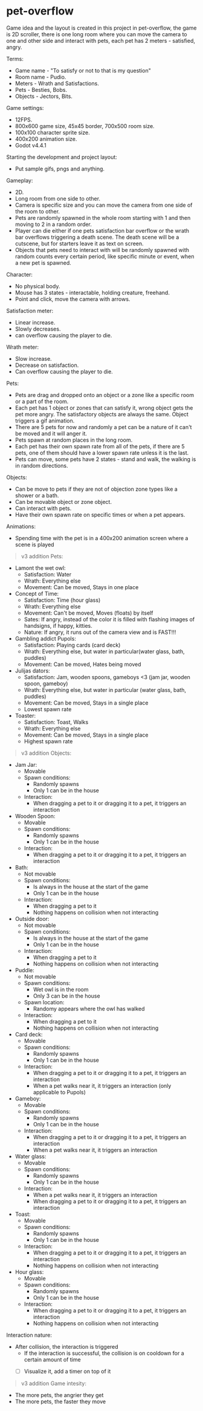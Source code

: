 # pet-overflow

Game idea and the layout is created in this project in pet-overflow, the game is 2D scroller, there is one long room where you can move the camera to one and other side and interact with pets, each pet has 2 meters - satisfied, angry.

Terms:
- Game name - "To satisfy or not to that is my question"
- Room name - Pudio.
- Meters - Wrath and Satisfactions.
- Pets - Besties, Bobs.
- Objects - Jectors, Bits.

Game settings:
- 12FPS.
- 800x600 game size, 45x45 border, 700x500 room size.
- 100x100 character sprite size.
- 400x200 animation size.
- Godot v4.4.1

Starting the development and project layout:
- Put sample gifs, pngs and anything.

Gameplay:
- 2D.
- Long room from one side to other.
- Camera is specific size and you can move the camera from one side of the room to other.
- Pets are randomly spawned in the whole room starting with 1 and then moving to 2 in a random order.
- Player can die either if one pets satisfaction bar overflow or the wrath bar overflows triggering a death scene. The death scene will be a cutscene, but for starters leave it as text on screen.
- Objects that pets need to interact with will be randomly spawned with random counts every certain period, like specific minute or event, when a new pet is spawned.

Character:
- No physical body.
- Mouse has 3 states - interactable, holding creature, freehand.
- Point and click, move the camera with arrows.

Satisfaction meter:
- Linear increase.
- Slowly decreases.
- can overflow causing the player to die.

Wrath meter:
- Slow increase.
- Decrease on satisfaction.
- Can overflow causing the player to die.

Pets:
- Pets are drag and dropped onto an object or a zone like a specific room or a part of the room.
- Each pet has 1 object or zones that can satisfy it, wrong object gets the pet more angry. The satisfactory objects are always the same. Object triggers a gif animation.
- There are 5 pets for now and randomly a pet can be a nature of it can't be moved and it will anger it.
- Pets spawn at random places in the long room.
- Each pet has their own spawn rate from all of the pets, if there are 5 pets, one of them should have a lower spawn rate unless it is the last.
- Pets can move, some pets have 2 states - stand and walk, the walking is in random directions.

Objects:
- Can be move to pets if they are not of objection zone types like a shower or a bath.
- Can be movable object or zone object.
- Can interact with pets.
- Have their own spawn rate on specific times or when a pet appears.

Animations:
- Spending time with the pet is in a 400x200 animation screen where a scene is played

> v3 addition
Pets:
- Lamont the wet owl:
    - Satisfaction: Water
    - Wrath: Everything else
    - Movement: Can be moved, Stays in one place
- Concept of Time:
    - Satisfaction: Time (hour glass)
    - Wrath: Everything else
    - Movement: Can't be moved, Moves (floats) by itself
    - Sates: If angry, instead of the color it is filled with flashing images of handsigns, if happy, kitties.
    - Nature: If angry, it runs out of the camera view and is FAST!!!
- Gambling addict Pupols:
    - Satisfaction: Playing cards (card deck)
    - Wrath: Everything else, but water in particular(water glass, bath, puddles)
    - Movement: Can be moved, Hates being moved
- Julijas dators:
    - Satisfaction: Jam, wooden spoons, gameboys <3 (jam jar, wooden spoon, gameboy)
    - Wrath: Everything else, but water in particular (water glass, bath, puddles)
    - Movement: Can be moved, Stays in a single place
    - Lowest spawn rate
- Toaster:
    - Satisfaction: Toast, Walks
    - Wrath: Everything else
    - Movement: Can be moved, Stays in a single place
    - Highest spawn rate

> v3 addition
Objects:
- Jam Jar:
    - Movable
    - Spawn conditions:
        - Randomly spawns
        - Only 1 can be in the house
    - Interaction:
        - When dragging a pet to it or dragging it to a pet, it triggers an interaction
- Wooden Spoon:
    - Movable
    - Spawn conditions:
        - Randomly spawns
        - Only 1 can be in the house
    - Interaction:
        - When dragging a pet to it or dragging it to a pet, it triggers an interaction
- Bath:
    - Not movable
    - Spawn conditions:
        - Is always in the house at the start of the game
        - Only 1 can be in the house
    - Interaction:
        - When dragging a pet to it
        - Nothing happens on collision when not interacting
- Outside door:
    - Not movable
    - Spawn conditions:
        - Is always in the house at the start of the game
        - Only 1 can be in the house
    - Interaction:
        - When dragging a pet to it
        - Nothing happens on collision when not interacting
- Puddle:
    - Not movable
    - Spawn conditions:
        - Wet owl is in the room
        - Only 3 can be in the house
    - Spawn location:
        - Randomy appears where the owl has walked
    - Interaction:
        - When dragging a pet to it
        - Nothing happens on collision when not interacting
- Card deck:
    - Movable
    - Spawn conditions:
        - Randomly spawns
        - Only 1 can be in the house
    - Interaction:
        - When dragging a pet to it or dragging it to a pet, it triggers an interaction
        - When a pet walks near it, it triggers an interaction (only applicable to Pupols)
- Gameboy:
    - Movable
    - Spawn conditions:
        - Randomly spawns
        - Only 1 can be in the house
    - Interaction:
        - When dragging a pet to it or dragging it to a pet, it triggers an interaction
        - When a pet walks near it, it triggers an interaction
- Water glass:
    - Movable
    - Spawn conditions:
        - Randomly spawns
        - Only 1 can be in the house
    - Interaction:
        - When a pet walks near it, it triggers an interaction
        - When dragging a pet to it or dragging it to a pet, it triggers an interaction
- Toast:
    - Movable
    - Spawn conditions:
        - Randomly spawns
        - Only 1 can be in the house
    - Interaction:
        - When dragging a pet to it or dragging it to a pet, it triggers an interaction
        - Nothing happens on collision when not interacting
- Hour glass:
    - Movable
    - Spawn conditions:
        - Randomly spawns
        - Only 1 can be in the house
    - Interaction:
        - When dragging a pet to it or dragging it to a pet, it triggers an interaction
        - Nothing happens on collision when not interacting


Interaction nature:
- After collision, the interaction is triggered
    - If the interaction is successful, the collision is on cooldown for a certain amount of time
    - [ ] Visualize it, add a timer on top of it


> v3 addition
Game intesity:
- The more pets, the angrier they get
- The more pets, the faster they move
